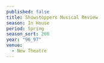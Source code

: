 ```yaml
---
published: false
title: Showstoppers Musical Review
season: In House
period: Spring
season_sort: 260
year: "96_97"
venue:
  - New Theatre
---
```



